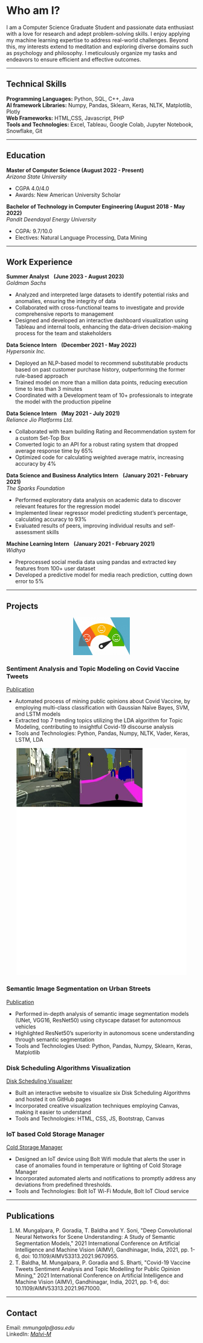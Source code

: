 # Who am I?
I am a Computer Science Graduate Student and passionate data enthusiast with a love for research and adept problem-solving skills. I enjoy applying my machine learning expertise to address real-world challenges. Beyond this, my interests extend to meditation and exploring diverse domains such as psychology and philosophy. I meticulously organize my tasks and endeavors to ensure efficient and effective outcomes.

<hr>

## Technical Skills
**Programming Languages:** Python, SQL, C++, Java <br>
**AI framework Libraries:** Numpy, Pandas, Sklearn, Keras, NLTK, Matplotlib, Plotly <br>
**Web Frameworks:** HTML,CSS, Javascript, PHP <br>
**Tools and Technologies:** Excel, Tableau, Google Colab, Jupyter Notebook, Snowflake, Git <br>
<hr>

## Education						       		
**Master of Computer Science (August 2022 - Present)** <br> _Arizona State University_ 
  - CGPA 4.0/4.0
  - Awards: New American University Scholar
            		
**Bachelor of Technology in Computer Engineering (August 2018 - May 2022)** <br> _Pandit Deendayal Energy University_
  - CGPA: 9.7/10.0 
  - Electives: Natural Language Processing, Data Mining 
<hr>

## Work Experience
**Summer Analyst** &nbsp; **(June 2023 - August 2023)** <br>
_Goldman Sachs_ 
- Analyzed and interpreted large datasets to identify potential risks and anomalies, ensuring the integrity of data
- Collaborated with cross-functional teams to investigate and provide comprehensive reports to management
- Designed and developed an interactive dashboard visualization using Tableau and internal tools, enhancing the data-driven decision-making process for the team and stakeholders

**Data Science Intern** &nbsp; **(December 2021 - May 2022)** <br>
_Hypersonix Inc._ 
- Deployed an NLP-based model to recommend substitutable products based on past customer purchase history, outperforming the former rule-based approach
- Trained model on more than a million data points, reducing execution time to less than 3 minutes
- Coordinated with a Development team of 10+ professionals to integrate the model with the production pipeline

**Data Science Intern** &nbsp; **(May 2021 - July 2021)** <br>
_Reliance Jio Platforms Ltd._ 
- Collaborated with team building Rating and Recommendation system for a custom Set-Top Box
- Converted logic to an API for a robust rating system that dropped average response time by 65%
- Optimized code for calculating weighted average matrix, increasing accuracy by 4%

**Data Science and Business Analytics Intern** &nbsp; **(January 2021 - February 2021)** <br>
_The Sparks Foundation_ 
- Performed exploratory data analysis on academic data to discover relevant features for the regression model
- Implemented linear regressor model predicting student’s percentage, calculating accuracy to 93%
- Evaluated results of peers, improving individual results and self-assessment skills

**Machine Learning Intern** &nbsp; **(January 2021 - February 2021)** <br>
_Widhya_ 
- Preprocessed social media data using pandas and extracted key features from 100+ user dataset
- Developed a predictive model for media reach prediction, cutting down error to 5%
<hr>

## Projects

<p align="center"><img src="Images/sentiment-analysis-emotion-detection.jpg" width="150" height="100"></p>

### Sentiment Analysis and Topic Modeling on Covid Vaccine Tweets
[Publication](https://ieeexplore.ieee.org/document/9671000)

- Automated process of mining public opinions about Covid Vaccine, by employing multi-class classification with Gaussian Naïve Bayes, SVM, and LSTM models
- Extracted top 7 trending topics utilizing the LDA algorithm for Topic Modeling, contributing to insightful Covid-19 discourse analysis
- Tools and Technologies: Python, Pandas, Numpy, NLTK, Vader, Keras, LSTM, LDA 

<p align="center"><img src="Images/image-segmentation.png" width="450" height="600"></p>

### Semantic Image Segmentation on Urban Streets	
[Publication](https://ieeexplore.ieee.org/document/9670955)

- Performed in-depth analysis of semantic image segmentation models (UNet, VGG16, ResNet50) using cityscape dataset for autonomous vehicles
- Highlighted ResNet50’s superiority in autonomous scene understanding through semantic segmentation
- Tools and Technologies Used: Python, Pandas, Numpy, Sklearn, Keras, Matplotlib

### Disk Scheduling Algorithms Visualization
[Disk Scheduling Visualizer](https://malvi-m.github.io/Disk-Scheduling-Algorithms-Visualization/Disk.html)

- Built an interactive website to visualize six Disk Scheduling Algorithms and hosted it on GitHub pages
- Incorporated creative visualization techniques employing Canvas, making it easier to understand
- Tools and Technologies: HTML, CSS, JS, Bootstrap, Canvas
  
### IoT based Cold Storage Manager
[Cold Storage Manager](https://www.hackster.io/malvipatel1999/cold-storage-manager-f59a78)

- Designed an IoT device using Bolt Wifi module that alerts the user in case of anomalies found in temperature or lighting of Cold Storage Manager
- Incorporated automated alerts and notifications to promptly address any deviations from predefined thresholds.
- Tools and Technologies: Bolt IoT Wi-Fi Module, Bolt IoT Cloud service
<hr>

## Publications
1. M. Mungalpara, P. Goradia, T. Baldha and Y. Soni, "Deep Convolutional Neural Networks for Scene Understanding: A Study of Semantic Segmentation Models," 2021 International Conference on Artificial Intelligence and Machine Vision (AIMV), Gandhinagar, India, 2021, pp. 1-6, doi: 10.1109/AIMV53313.2021.9670955.
2. T. Baldha, M. Mungalpara, P. Goradia and S. Bharti, "Covid-19 Vaccine Tweets Sentiment Analysis and Topic Modelling for Public Opinion Mining," 2021 International Conference on Artificial Intelligence and Machine Vision (AIMV), Gandhinagar, India, 2021, pp. 1-6, doi: 10.1109/AIMV53313.2021.9671000.

<hr>

## Contact 
Email: _mmungalp@asu.edu_ <br>
LinkedIn: [_Malvi-M_](https://www.linkedin.com/in/malvi-m/)<br>







